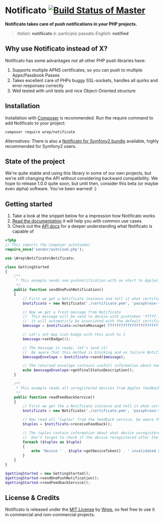 # Notificato [![Build Status of Master](https://travis-ci.org/wrep/notificato.png?branch=master)](https://travis-ci.org/wrep/notificato)
**Notificato takes care of push notifications in your PHP projects.**

> *Italian:* **notificato** è: participio passato
>  *English:* **notified**

## Why use Notificato instead of X?
Notificato has some advantages not all other PHP push libraries have:

1. Supports multiple APNS certificates, so you can push to multiple Apps/Passbook Passes
2. Takes excellent care of PHPs buggy SSL-sockets, handles all quirks and error responses correctly
3. Well tested with unit tests and nice Object-Oriented structure

## Installation
Installation with [Composer](http://getcomposer.org) is recommended. Run the require command to add Notificato to your project:

`composer require wrep/notificato`

*Alternatives:*
There is also a [Notificato for Symfony2 bundle](https://github.com/wrep/notificato-symfony) available, highly recommended for Symfony2 users.

## State of the project
We're quite stable and using this library in some of our own projects, but we're still changing the API without considering backward compatibility. We hope to release 1.0.0 quite soon, but until then, consider this beta (or maybe even alpha) software. You've been warned! :)

## Getting started
1. Take a look at the snippet below for a impression how Notificato works
2. [Read the documentation](/doc/Readme.md) it will help you with common use cases
3. Check out the [API docs](http://wrep.github.com/notificato/master/) for a deeper understanding what Notificato is capable of

```php
<?php
// This imports the Composer autoloader
require_once('vendor/autoload.php');

use \Wrep\Notificato\Notificato;

class GettingStarted
{
	/**
	 * This example sends one pushnotification with an alert to Apples production push servers
	 */
	public function sendOnePushNotification()
	{
		// First we get a Notificato instance and tell it what certificate to use as default certificate
		$notificato = new Notificato('./certificate.pem', 'passphrase-to-use');

		// Now we get a fresh message from Notificato
		//  This message will be send to device with pushtoken 'fffff...'
		//  it will automaticly be associated with the default certificate
		$message = $notificato->createMessage('ffffffffffffffffffffffffffffffffffffffffffffffffffffffffffffffff');

		// Let's set App icon badge with this push to 1
		$message->setBadge(1);

		// The message is ready, let's send it!
		//  Be aware that this method is blocking and on failure Notificato will retry a few times
		$messageEnvelope = $notificato->send($message);

		// The returned envelope contains usefull information about how many retries where needed and if sending succeeded
		echo $messageEnvelope->getFinalStatusDescription();
	}

	/**
	 * This example reads all unregistered devices from Apples feedback service
	 */
	public function readFeedbackService()
	{
		// First we get the a Notificato instance and tell it what certificate to use as default certificate
		$notificato = new Notificato('./certificate.pem', 'passphrase-to-use');

		// Now read all "tuples" from the feedback service, be aware that this method is blocking
		$tuples = $notificato->receiveFeedback();

		// The tuples contain information about what device unregistered and when it did unregister.
		//  Don't forget to check if the device reregistered after the "invaidated at" date!
		foreach ($tuples as $tuple)
		{
			echo 'Device ' . $tuple->getDeviceToken() . ' invalidated at ' . $tuple->getInvalidatedAt()->format(\DateTime::ISO8601) . PHP_EOL;
		}
	}
}

$gettingStarted = new GettingStarted();
$gettingStarted->sendOnePushNotification();
$gettingStarted->readFeedbackService();
```

## License & Credits
Notificato is released under the [MIT License](License) by [Wrep](http://www.wrep.nl/), so feel free to use it in commercial and non-commercial projects.